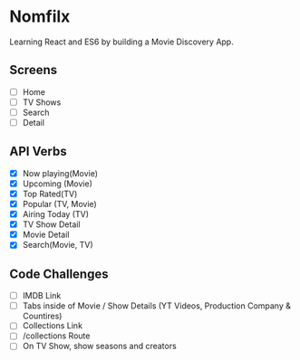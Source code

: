 # Nomfilx

Learning React and ES6 by building a Movie Discovery App.

## Screens

- [ ] Home
- [ ] TV Shows
- [ ] Search
- [ ] Detail

## API Verbs

- [x] Now playing(Movie)
- [x] Upcoming (Movie)
- [x] Top Rated(TV)
- [x] Popular (TV, Movie)
- [x] Airing Today (TV)
- [x] TV Show Detail
- [x] Movie Detail
- [x] Search(Movie, TV)

## Code Challenges

- [ ] IMDB Link
- [ ] Tabs inside of Movie / Show Details (YT Videos, Production Company & Countires)
- [ ] Collections Link
- [ ] /collections Route
- [ ] On TV Show, show seasons and creators